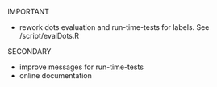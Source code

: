 IMPORTANT
  - rework dots evaluation and run-time-tests for labels. See /script/evalDots.R

SECONDARY
  - improve messages for run-time-tests
  - online documentation
